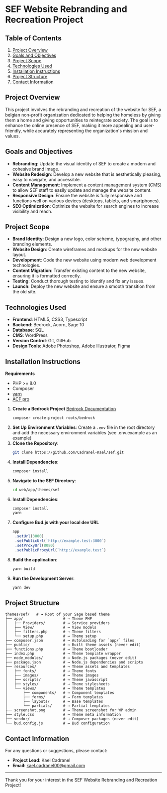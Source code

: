 # SEF Website Rebranding and Recreation Project

## Table of Contents

1. [Project Overview](#project-overview)
2. [Goals and Objectives](#goals-and-objectives)
3. [Project Scope](#project-scope)
4. [Technologies Used](#technologies-used)
5. [Installation Instructions](#installation-instructions)
7. [Project Structure](#project-structure)
9. [Contact Information](#contact-information)

## Project Overview

This project involves the rebranding and recreation of the website for SEF, a belgian non-profit organization dedicated to helping the homeless by giving them a home and giving opportunities to reintegrate society. The goal is to enhance the online presence of SEF, making it more appealing and user-friendly, while accurately representing the organization's mission and values.

## Goals and Objectives

- **Rebranding**: Update the visual identity of SEF to create a modern and cohesive brand image.
- **Website Redesign**: Develop a new website that is aesthetically pleasing, easy to navigate, and accessible.
- **Content Management**: Implement a content management system (CMS) to allow SEF staff to easily update and manage the website content.
- **Responsive Design**: Ensure the website is fully responsive and functions well on various devices (desktops, tablets, and smartphones).
- **SEO Optimization**: Optimize the website for search engines to increase visibility and reach.

## Project Scope

- **Brand Identity**: Design a new logo, color scheme, typography, and other branding elements.
- **Website Design**: Create wireframes and mockups for the new website layout.
- **Development**: Code the new website using modern web development technologies.
- **Content Migration**: Transfer existing content to the new website, ensuring it is formatted correctly.
- **Testing**: Conduct thorough testing to identify and fix any issues.
- **Launch**: Deploy the new website and ensure a smooth transition from the old site.

## Technologies Used

- **Frontend**: HTML5, CSS3, Typescript
- **Backend**: Bedrock, Acorn, Sage 10
- **Database**: SQL
- **CMS**: WordPress
- **Version Control**: Git, GitHub
- **Design Tools**: Adobe Photoshop, Adobe Illustrator, Figma

## Installation Instructions

**Requirements**
- PHP >= 8.0
- Composer
- [yarn](https://yarnpkg.com/)
- [ACF pro](https://www.advancedcustomfields.com/pro/)

1. **Create a Bedrock Project**
   [Bedrock Documentation](https://roots.io/bedrock/docs/installation/)
   ```bash
   composer create-project roots/bedrock
   ```
3. **Set Up Environment Variables**:
   Create a `.env` file in the root directory and add the necessary environment variables (see .env.example as an example)
4. **Clone the Repository**:
   ```bash
   git clone https://github.com/Cadranel-Kael/sef.git
   ```
5. **Install Dependencies**:
   ```bash
   composer install
   ```
6. **Navigate to the SEF Directory**:
   ```bash
   cd web/app/themes/sef
   ```
7. **Install Dependencies**:
   ```bash
   composer install
   yarn
   ```
8. **Configure Bud.js with your local dev URL**
   ```javascript
   app
    .setUrl(3000)
    .setPublicUrl(`http://example.test:3000`)
    .setProxyUrl(8080)
    .setPublicProxyUrl(`http://example.test`)
   ```
9. **Build the application**:
   ```bash
   yarn build
   ```
8. **Run the Development Server**:
   ```bash
   yarn dev
   ```
   
## Project Structure

```
themes/sef/   # → Root of your Sage based theme
├── app/                  # → Theme PHP
│   ├── Providers/        # → Service providers
│   ├── View/             # → View models
│   ├── filters.php       # → Theme filters
│   └── setup.php         # → Theme setup
├── composer.json         # → Autoloading for `app/` files
├── public/               # → Built theme assets (never edit)
├── functions.php         # → Theme bootloader
├── index.php             # → Theme template wrapper
├── node_modules/         # → Node.js packages (never edit)
├── package.json          # → Node.js dependencies and scripts
├── resources/            # → Theme assets and templates
│   ├── fonts/            # → Theme fonts
│   ├── images/           # → Theme images
│   ├── scripts/          # → Theme javascript
│   ├── styles/           # → Theme stylesheets
│   └── views/            # → Theme templates
│       ├── components/   # → Component templates
│       ├── forms/        # → Form templates
│       ├── layouts/      # → Base templates
│       └── partials/     # → Partial templates
├── screenshot.png        # → Theme screenshot for WP admin
├── style.css             # → Theme meta information
├── vendor/               # → Composer packages (never edit)
└── bud.config.js         # → Bud configuration
```

## Contact Information

For any questions or suggestions, please contact:

- **Project Lead**: Kael Cadranel
- **Email**: kael.cadranel00@gmail.com

---

Thank you for your interest in the SEF Website Rebranding and Recreation Project!
